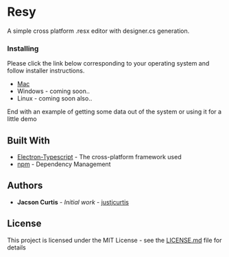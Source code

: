 # Resy

A simple cross platform .resx editor with designer.cs generation.

### Installing

Please click the link below corresponding to your operating system and follow installer instructions.

-   [Mac](https://raw.githubusercontent.com/justjcurtis/Resy/master/dist/Resy-0.0.4.dmg)
-   Windows - coming soon..
-   Linux - coming soon also..

End with an example of getting some data out of the system or using it for a little demo

## Built With

-   [Electron-Typescript](https://github.com/electron/electron-quick-start-typescript) - The cross-platform framework used
-   [npm](https://www.npmjs.com) - Dependency Management

## Authors

-   **Jacson Curtis** - _Initial work_ - [justjcurtis](https://github.com/justjcurtis)

## License

This project is licensed under the MIT License - see the [LICENSE.md](LICENSE.md) file for details
